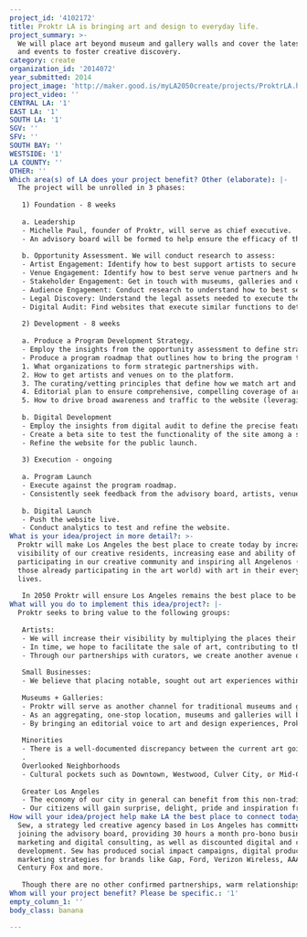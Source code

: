 ```yaml
---
project_id: '4102172'
title: Proktr LA is bringing art and design to everyday life.
project_summary: >-
  We will place art beyond museum and gallery walls and cover the latest news
  and events to foster creative discovery.
category: create
organization_id: '2014072'
year_submitted: 2014
project_image: 'http://maker.good.is/myLA2050create/projects/ProktrLA.html'
project_video: ''
CENTRAL LA: '1'
EAST LA: '1'
SOUTH LA: '1'
SGV: ''
SFV: ''
SOUTH BAY: ''
WESTSIDE: '1'
LA COUNTY: ''
OTHER: ''
Which area(s) of LA does your project benefit? Other (elaborate): |-
  The project will be unrolled in 3 phases:
   
   1) Foundation - 8 weeks
   
   a. Leadership
   - Michelle Paul, founder of Proktr, will serve as chief executive. 
   - An advisory board will be formed to help ensure the efficacy of the project. The board will include representation from the established art world, local businesses and digital media experts.
   
   b. Opportunity Assessment. We will conduct research to assess:
   - Artist Engagement: Identify how to best support artists to secure their participation.
   - Venue Engagement: Identify how to best serve venue partners and help drive the goals of their business.
   - Stakeholder Engagement: Get in touch with museums, galleries and other invested bodies to identify points of collaboration.
   - Audience Engagement: Conduct research to understand how to best serve current audiences and target new ones.
   - Legal Discovery: Understand the legal assets needed to execute the project at scale.
   - Digital Audit: Find websites that execute similar functions to determine best practices for user experience.
   
   2) Development - 8 weeks
   
   a. Produce a Program Development Strategy.
   - Employ the insights from the opportunity assessment to define strategic imperatives (what program features must be included for the overall project to be successful).
   - Produce a program roadmap that outlines how to bring the program to market that includes: 
   1. What organizations to form strategic partnerships with. 
   2. How to get artists and venues on to the platform. 
   3. The curating/vetting principles that define how we match art and venues. 
   4. Editorial plan to ensure comprehensive, compelling coverage of art + design programming.
   5. How to drive broad awareness and traffic to the website (leveraging partnerships, social media, etc.)
   
   b. Digital Development
   - Employ the insights from digital audit to define the precise features of the website for a “beta” launch.
   - Create a beta site to test the functionality of the site among a small, curated community.
   - Refine the website for the public launch.
   
   3) Execution - ongoing
   
   a. Program Launch
   - Execute against the program roadmap.
   - Consistently seek feedback from the advisory board, artists, venues, and users for program refinements and enhancements.
   
   b. Digital Launch
   - Push the website live.
   - Conduct analytics to test and refine the website.
What is your idea/project in more detail?: >-
  Proktr will make Los Angeles the best place to create today by increasing the
  visibility of our creative residents, increasing ease and ability of
  participating in our creative community and inspiring all Angelenos (not just
  those already participating in the art world) with art in their everyday
  lives. 
   
   In 2050 Proktr will ensure Los Angeles remains the best place to be an artist or designer and that we are known for that fact. Our reputation as a global leader in art will be solidified and our ability to attract and retain human creative capital will be second to none.
What will you do to implement this idea/project?: |-
  Proktr seeks to bring value to the following groups:
   
   Artists:
   - We will increase their visibility by multiplying the places their work can be discovered. 
   - In time, we hope to facilitate the sale of art, contributing to the viability of being an artist in LA. 
   - Through our partnerships with curators, we create another avenue of exposure for their work to breakthrough to the traditional art + design institutions and patrons. 
   
   Small Businesses: 
   - We believe that placing notable, sought out art experiences within local business will make them a destination beyond their standard goods and services and they will gain good will through shared social media and word of mouth. 
   
   Museums + Galleries:
   - Proktr will serve as another channel for traditional museums and galleries to be discovered. 
   - As an aggregating, one-stop location, museums and galleries will benefit by becoming more visible among people more broadly interested in art and design; not just people specifically interested in their institution. This has particular benefit to smaller, lesser known art and design destinations. 
   - By bringing an editorial voice to art and design experiences, Proktr can serve to encourage participation. We will speak to, in a tangible / visual manner, what / why an experience is worth your time - not how it fits in the bigger picture of art criticism. 
   
   Minorities
   - There is a well-documented discrepancy between the current art going public (9% minority) and general public (34% minority). We want to lessen this discrepancy particularly as this city and our nation are projected to be ‘majority-minority’ by the year 2050. By making the best creative work more accessible, more people will have a greater opportunity to become part of the art going public. 
   .
   Overlooked Neighborhoods
   - Cultural pockets such as Downtown, Westwood, Culver City, or Mid-City are largely separate from neighborhoods where artists live and work such as Boyle Heights, Lincoln Heights, Cypress Park or Echo Park. Showcasing the work of community members in that community contributes to neighborhood vitality and strong sense of place. 
   
   Greater Los Angeles
   - The economy of our city in general can benefit from this non-traditional ‘stimulant’. 
   - Our citizens will gain surprise, delight, pride and inspiration from this program.
How will your idea/project help make LA the best place to connect today? In LA2050?: >-
  Sew, a strategy led creative agency based in Los Angeles has committed to
  joining the advisory board, providing 30 hours a month pro-bono business,
  marketing and digital consulting, as well as discounted digital and creative
  development. Sew has produced social impact campaigns, digital products and
  marketing strategies for brands like Gap, Ford, Verizon Wireless, AAA, 20th
  Century Fox and more. 
   
   Though there are no other confirmed partnerships, warm relationships have been developed through the current production of Protkr at museums such as MOCA, LACMA, The Hammer, SMMOA, PMCA, The Huntington, The Broad and at many galleries in the city. Through these relationships we hope to establish long term partners, advisory board members, and potential editorial contributors.
Whom will your project benefit? Please be specific.: '1'
empty_column_1: ''
body_class: banana

---
```

